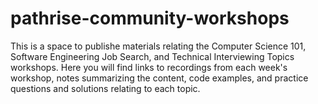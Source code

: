 # pathrise-community-workshops

This is a space to publishe materials relating the Computer Science 101, Software Engineering Job Search, and Technical Interviewing Topics workshops. Here you will find links to recordings from each week's workshop, notes summarizing the content, code examples, and practice questions and solutions relating to each topic.
